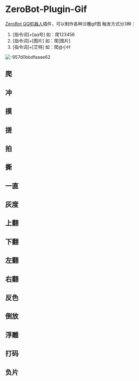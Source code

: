 # ZeroBot-Plugin-Gif
[ZeroBot QQ机器人](https://github.com/wdvxdr1123/ZeroBot)插件，可以制作各种沙雕gif图
触发方式分3种：
1. [指令词]+[qq号] 如：爬123456
2. [指令词]+[图片] 如：爬[图片]
3. [指令词]+[艾特] 如：爬@小H

![-957d0bbdfaaae62](https://user-images.githubusercontent.com/24691568/129891611-579da8ec-6dc3-40ac-8303-29bbc266dea1.png)


## 爬
## 冲
## 摸
## 搓
## 拍
## 撕
## 一直
## 灰度
## 上翻
## 下翻
## 左翻
## 右翻
## 反色
## 倒放
## 浮雕
## 打码
## 负片
